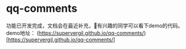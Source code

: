 # qq-comments

功能已开发完成，文档会在最近补充，有兴趣的同学可以看下demo的代码。demo地址： (https://supervergil.github.io/qq-comments/)[https://supervergil.github.io/qq-comments/]